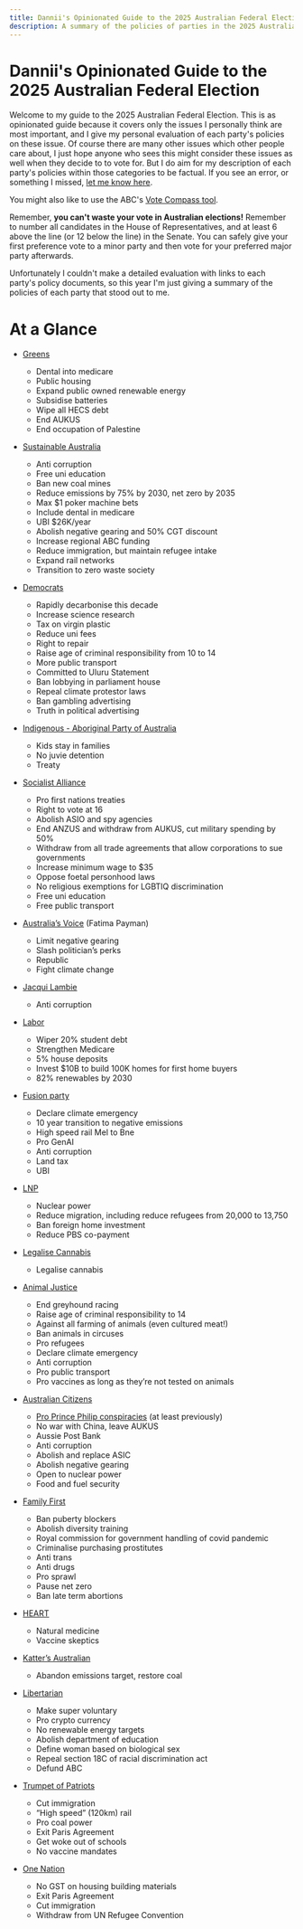```yaml
---
title: Dannii's Opinionated Guide to the 2025 Australian Federal Election
description: A summary of the policies of parties in the 2025 Australian Federal Election
---
```


Dannii's Opinionated Guide to the 2025 Australian Federal Election
==================================================================

Welcome to my guide to the 2025 Australian Federal Election. This is as opinionated guide because it covers only the issues I personally think are most important, and I give my personal evaluation of each party's policies on these issue. Of course there are many other issues which other people care about, I just hope anyone who sees this might consider these issues as well when they decide to to vote for. But I do aim for my description of each party's policies within those categories to be factual. If you see an error, or something I missed, [let me know here](https://github.com/curiousdannii/electionguide.au/issues).

You might also like to use the ABC's [Vote Compass tool](https://www.abc.net.au/news/vote-compass).

Remember, **you can't waste your vote in Australian elections!** Remember to number all candidates in the House of Representatives, and at least 6 above the line (or 12 below the line) in the Senate. You can safely give your first preference vote to a minor party and then vote for your preferred major party afterwards.

Unfortunately I couldn't make a detailed evaluation with links to each party's policy documents, so this year I'm just giving a summary of the policies of each party that stood out to me.

At a Glance
===========
- [Greens](https://greens.org.au/platform)
  - Dental into medicare
  - Public housing
  - Expand public owned renewable energy
  - Subsidise batteries
  - Wipe all HECS debt
  - End AUKUS
  - End occupation of Palestine

- [Sustainable Australia](https://www.sustainableaustralia.org.au/policies)
  - Anti corruption
  - Free uni education
  - Ban new coal mines
  - Reduce emissions by 75% by 2030, net zero by 2035
  - Max $1 poker machine bets
  - Include dental in medicare
  - UBI $26K/year
  - Abolish negative gearing and 50% CGT discount
  - Increase regional ABC funding
  - Reduce immigration, but maintain refugee intake
  - Expand rail networks
  - Transition to zero waste society

- [Democrats](https://www.democrats.org.au/#:~:text=Our%202025%20election%20policies)
  - Rapidly decarbonise this decade
  - Increase science research
  - Tax on virgin plastic
  - Reduce uni fees
  - Right to repair
  - Raise age of criminal responsibility from 10 to 14
  - More public transport
  - Committed to Uluru Statement
  - Ban lobbying in parliament house
  - Repeal climate protestor laws
  - Ban gambling advertising
  - Truth in political advertising

- [Indigenous - Aboriginal Party of Australia](https://www.indigenouspartyofaustralia.com/our-policies)
  - Kids stay in families
  - No juvie detention
  - Treaty

- [Socialist Alliance](https://socialist-alliance.org/policy)
  - Pro first nations treaties
  - Right to vote at 16
  - Abolish ASIO and spy agencies
  - End ANZUS and withdraw from AUKUS, cut military spending by 50%
  - Withdraw from all trade agreements that allow corporations to sue governments
  - Increase minimum wage to $35
  - Oppose foetal personhood laws
  - No religious exemptions for LGBTIQ discrimination
  - Free uni education
  - Free public transport

- [Australia’s Voice](https://australiasvoice.com.au/what-we-stand-for/) (Fatima Payman)
  - Limit negative gearing
  - Slash politician’s perks
  - Republic
  - Fight climate change

- [Jacqui Lambie](https://lambienetwork.com.au/pages/campaigns)
  - Anti corruption

- [Labor](https://alp.org.au/policies)
  - Wiper 20% student debt
  - Strengthen Medicare
  - 5% house deposits
  - Invest $10B to build 100K homes for first home buyers
  - 82% renewables by 2030

- [Fusion party](https://www.fusionparty.org.au/policy)
  - Declare climate emergency
  - 10 year transition to negative emissions
  - High speed rail Mel to Bne
  - Pro GenAI
  - Anti corruption
  - Land tax
  - UBI

- [LNP](https://www.liberal.org.au/policy)
  - Nuclear power
  - Reduce migration, including reduce refugees from 20,000 to 13,750
  - Ban foreign home investment
  - Reduce PBS co-payment

- [Legalise Cannabis](https://www.legalisecannabis.org.au/party-policy)
  - Legalise cannabis

- [Animal Justice](https://www.animaljusticeparty.org/our_policies)
  - End greyhound racing
  - Raise age of criminal responsibility to 14
  - Against all farming of animals (even cultured meat!)
  - Ban animals in circuses
  - Pro refugees
  - Declare climate emergency
  - Anti corruption
  - Pro public transport
  - Pro vaccines as long as they’re not tested on animals

- [Australian Citizens](https://citizensparty.org.au/policies)
  - [Pro Prince Philip conspiracies](https://en.wikipedia.org/wiki/Australian_Citizens_Party) (at least previously)
  - No war with China, leave AUKUS
  - Aussie Post Bank
  - Anti corruption
  - Abolish and replace ASIC
  - Abolish negative gearing
  - Open to nuclear power
  - Food and fuel security

- [Family First](https://www.familyfirstparty.org.au/policies)
  - Ban puberty blockers
  - Abolish diversity training
  - Royal commission for government handling of covid pandemic
  - Criminalise purchasing prostitutes
  - Anti trans
  - Anti drugs
  - Pro sprawl
  - Pause net zero
  - Ban late term abortions

- [HEART](https://heartparty.com.au/Policies)
  - Natural medicine
  - Vaccine skeptics

- [Katter’s Australian](https://kattersaustralianparty.org.au/policies/)
  - Abandon emissions target, restore coal

- [Libertarian](https://assets.nationbuilder.com/ldp/pages/7981/attachments/original/1737701301/A_Libertarian_Vision_2025.pdf?1737701301)
  - Make super voluntary
  - Pro crypto currency
  - No renewable energy targets
  - Abolish department of education
  - Define woman based on biological sex
  - Repeal section 18C of racial discrimination act
  - Defund ABC

- [Trumpet of Patriots](https://trumpetofpatriots.org/policies/)
  - Cut immigration
  - “High speed” (120km) rail
  - Pro coal power
  - Exit Paris Agreement
  - Get woke out of schools
  - No vaccine mandates

- [One Nation](https://www.onenation.org.au/issues)
  - No GST on housing building materials
  - Exit Paris Agreement
  - Cut immigration
  - Withdraw from UN Refugee Convention